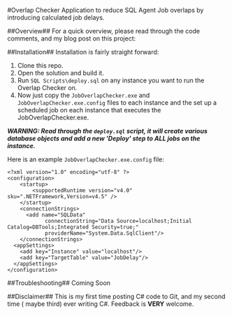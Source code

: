 #Overlap Checker
Application to reduce SQL Agent Job overlaps by introducing calculated job delays.

##Overview##
For a quick overview, please read through the code comments, and my blog post on this project: 

##Installation##
Installation is fairly straight forward:
  1. Clone this repo.
  2. Open the solution and build it.
  3. Run `SQL Scripts\deploy.sql` on any instance you want to run the Overlap Checker on.
  4. Now just copy the `JobOverlapChecker.exe` and `JobOverlapChecker.exe.config` files to each instance and the set up a scheduled job on each instance that executes the JobOverlapChecker.exe. 

  ***WARNING: Read through the `deploy.sql` script, it will create various database objects and add a new 'Deploy' step to ALL jobs on the instance.***

Here is an example `JobOverlapChecker.exe.config` file:
```
<?xml version="1.0" encoding="utf-8" ?>
<configuration>
    <startup> 
        <supportedRuntime version="v4.0" sku=".NETFramework,Version=v4.5" />
    </startup>
    <connectionStrings>
      <add name="SQLData"
            connectionString="Data Source=localhost;Initial Catalog=DBTools;Integrated Security=true;"
            providerName="System.Data.SqlClient"/>
    </connectionStrings>
  <appSettings>
    <add key="Instance" value="localhost"/>
    <add key="TargetTable" value="JobDelay"/>
  </appSettings>
</configuration>
```
 
##Troubleshooting##
Coming Soon

##Disclaimer##
This is my first time posting C# code to Git, and my second time ( maybe third) ever writing C#. Feedback is **VERY** welcome.
